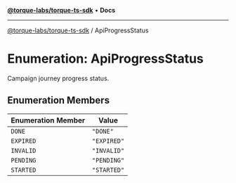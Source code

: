 [**@torque-labs/torque-ts-sdk**](../README.md) • **Docs**

***

[@torque-labs/torque-ts-sdk](../README.md) / ApiProgressStatus

# Enumeration: ApiProgressStatus

Campaign journey progress status.

## Enumeration Members

| Enumeration Member | Value |
| ------ | ------ |
| `DONE` | `"DONE"` |
| `EXPIRED` | `"EXPIRED"` |
| `INVALID` | `"INVALID"` |
| `PENDING` | `"PENDING"` |
| `STARTED` | `"STARTED"` |
